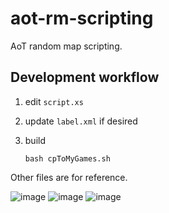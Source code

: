 # aot-rm-scripting

AoT random map scripting.

## Development workflow

1. edit `script.xs`
2. update `label.xml` if desired
3. build

       bash cpToMyGames.sh

Other files are for reference.

![image](https://user-images.githubusercontent.com/34038726/134415284-a649c386-957e-46f2-a617-a1c0945ca394.png)
![image](https://user-images.githubusercontent.com/34038726/134414871-43346c20-e8b8-4c75-a3e9-c97371cd6a47.png)
![image](https://user-images.githubusercontent.com/34038726/134414952-bea6903a-7728-4559-b431-d73a9f570efc.png)
